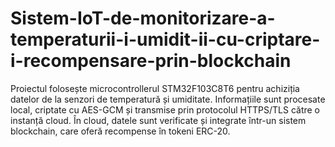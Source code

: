 # Sistem-IoT-de-monitorizare-a-temperaturii-i-umidit-ii-cu-criptare-i-recompensare-prin-blockchain
Proiectul folosește microcontrollerul STM32F103C8T6 pentru achiziția datelor de la senzori de temperatură și umiditate. Informațiile sunt procesate local, criptate cu AES-GCM și transmise prin protocolul HTTPS/TLS către o instanță cloud. În cloud, datele sunt verificate și integrate într-un sistem blockchain, care oferă recompense în tokeni ERC-20.
